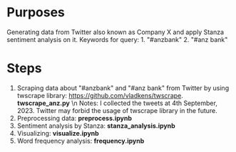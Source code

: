 # Purposes
Generating data from Twitter also known as Company X and apply Stanza sentiment analysis on it.
Keywords for query: 1. "#anzbank" 2. "#anz bank"

# Steps
1. Scraping data about "#anzbank" and "#anz bank" from Twitter by using twscrape library: https://github.com/vladkens/twscrape.
    **twscrape_anz.py**
\n Notes: I collected the tweets at 4th September, 2023. Twitter may forbid the usage of twscrape library in the future.
3. Preprocessing data: **preprocess.ipynb**
4. Sentiment analysis by Stanza: **stanza_analysis.ipynb**
5. Visualizing: **visualize.ipynb**
6. Word frequency analysis: **frequency.ipynb**
